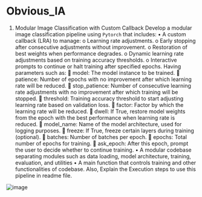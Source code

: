 # Obvious_IA

1. Modular Image Classification with Custom Callback
Develop a modular image classification pipeline using `Pytorch` that includes:
•	A custom callback (LRA) to manage:
o	Learning rate adjustments.
o	Early stopping after consecutive adjustments without improvement.
o	Restoration of best weights when performance degrades.
o	Dynamic learning rate adjustments based on training accuracy thresholds.
o	Interactive prompts to continue or halt training after specified epochs.
Having parameters such as:
	model: The model instance to be trained.
	patience: Number of epochs with no improvement after which learning rate will be reduced.
	stop_patience: Number of consecutive learning rate adjustments with no improvement after which training will be stopped.
	threshold: Training accuracy threshold to start adjusting learning rate based on validation loss.
	factor: Factor by which the learning rate will be reduced.
	dwell: If True, restore model weights from the epoch with the best performance when learning rate is reduced.
	model_name: Name of the model architecture, used for logging purposes.
	freeze: If True, freeze certain layers during training (optional).
	batches: Number of batches per epoch.
	epochs: Total number of epochs for training.
	ask_epoch: After this epoch, prompt the user to decide whether to continue training.
•	A modular codebase separating modules such as data loading, model architecture, training, evaluation, and utilities
•	A main function that controls training and other functionalities of codebase.
Also, Explain the Execution steps to use this pipeline in readme file.


![image](https://github.com/user-attachments/assets/fa507f40-2a42-4bdc-8acb-9af6820184b3)
